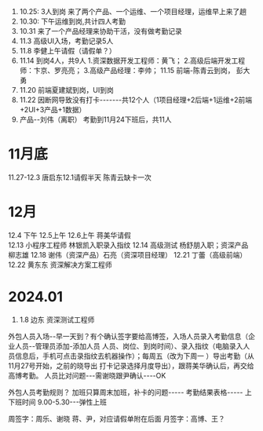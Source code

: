 1. 10.25: 3人到岗  来了两个产品、一个运维、一个项目经理，运维早上来了趟
2. 10.30: 下午运维到岗,共计四人考勤
3. 10.31 来了一个产品经理来协助干活，没有做考勤记录
4. 11.3 高级UI入场，考勤记录5人
5. 11.8 李健上午请假（请假单？）
6. 11.14 到岗4人，共9人
	1.资深数据开发工程师：黄飞；
	2.高级后端开发工程师：卞京、罗亮亮；
	3.高级产品经理：李帅；
	11.15 前端-陈青云到岗，   彭大勇
1. 11.20 前端夏建斌到岗，UI到岗
2. 11.22 因断网导致没有打卡-------共12个人（1项目经理+2后端+1运维+2前端+2UI+3产品+1数据）
3. 产品--刘伟（离职） 考勤到11月24下班后，共11人

# 11月底
11.27-12.3  唐启东12.1请假半天   陈青云缺卡一次
# 12月
12.4 下午 12.5上午 12.6上午 蒋美华请假   
12.13 小程序工程师 林银凯入职录入指纹
12.14 高级测试 杨舒朋入职；资深产品 柳志雄
12.18 谢伟（资深产品）石亮（资深项目经理）
12.21 丁蕾（高级前端）
12.22 黄东东 资深解决方案工程师
# 2024.01
1. 1.8 边东 资深测试工程师



外包人员入场--早一天到？有个确认签字要给高博签，入场人员录入考勤信息（企业人员--管理员添加-添加人员  人员、岗位、到岗时间）、录入指纹（电脑录入人员信息后，手机可点击录指纹去机器操作）；每周五（改为下周一 ）导出考勤（从11月27号开始，之前的晓导出  打卡记录选择月度导出），跟蒋美华确认后，再交给高博考勤。
人员比对问题---需谢晓跟尹确认----OK


外包人员考勤规则？
加班只算周末加班，补卡的问题-----
考勤结果表格-----
上下班时间 9.00-5.30---弹性上班

周签字：周乐、谢晓   蒋、尹，对应请假单附在后面
月签字：高博、王？

